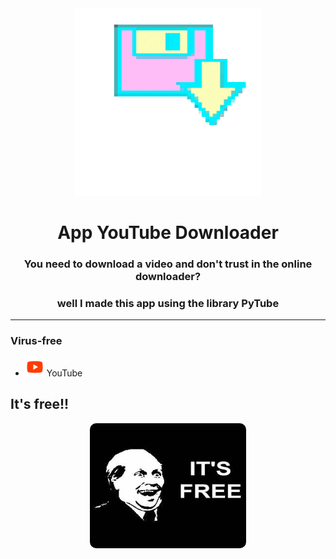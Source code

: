 <div id='header' align='center'>
    <picture>
    <img src="./src/download.gif" alt='gif' width='300px' height="300px">
    </picture>
    <h1 align='center'> App YouTube Downloader</h1>
    <h3>You need to download a video and don't trust in the online downloader?</h3>
    <h3>well I made this app using the library PyTube</h3>
    
</div>

---
###   Virus-free
-   <img src="./src/youtube.svg" alt='youtube' width='30px' height="30px"> YouTube

 
## It's free!!
<div align='center'>
    <picture>
        <img src="/src/it's free.jpeg" alt='free gif' width='250px' height="200px" style='border-radius: 10px'>
    <picture>
</div>

